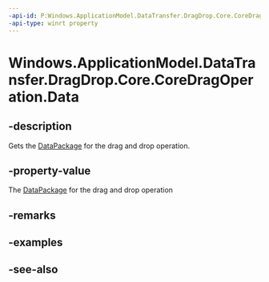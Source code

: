 ```yaml
---
-api-id: P:Windows.ApplicationModel.DataTransfer.DragDrop.Core.CoreDragOperation.Data
-api-type: winrt property
---
```


<!-- Property syntax
public Windows.ApplicationModel.DataTransfer.DataPackage Data { get; }
-->

# Windows.ApplicationModel.DataTransfer.DragDrop.Core.CoreDragOperation.Data

## -description
Gets the [DataPackage](../windows.applicationmodel.datatransfer/datapackage.md) for the drag and drop operation.

## -property-value
The [DataPackage](../windows.applicationmodel.datatransfer/datapackage.md) for the drag and drop operation

## -remarks

## -examples

## -see-also
